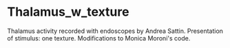 # Thalamus_w_texture

Thalamus activity recorded with endoscopes by Andrea Sattin.
Presentation of stimulus: one texture.
Modifications to Monica Moroni's code.


